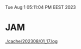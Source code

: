 Tue Aug  1 05:11:04 PM EEST 2023
# JAM
<a href='./cache/202308/01_17.log'>./cache/202308/01_17.log</a>
